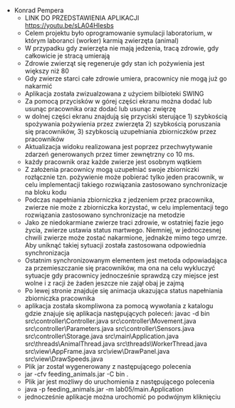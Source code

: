 * Konrad Pempera
     * LINK DO PRZEDSTAWIENIA APLIKACJI https://youtu.be/sLA04HIesbs 
     * Celem projektu było oprogramowanie symulacji laboratorium, w którym laboranci (worker) karmią zwierzęta (animal)
     * W  przypadku gdy zwierzęta nie mają jedzenia, tracą zdrowie, gdy całkowicie je stracą umierają
     * Zdrowie zwierząt się regeneruje gdy stan ich pożywienia jest większy niż 80
     * Gdy zwierze starci całe zdrowie umiera, pracownicy nie mogą już go nakarmić
     * Aplikacja została zwizualzowana z użyciem bilbioteki SWING
     * Za pomocą przycisków w górej części ekranu można dodać lub usunąc pracownika oraz dodać lub usunąc zwięrzę
     * w dolnej części ekranu znajdują się przyciski sterujące 1) szybkością spożywania pożywienia przez zwierzęta 2) szybkością poruszania się pracowników, 3) szybkoscią uzupełniania zbiorniczków przez pracowników
     * Aktualizacja widoku realizowana jest poprzez przechwytywanie zdarzeń generowanych przez timer zewnętrzny co 10 ms.
     * każdy pracownik oraz każde zwierze jest osobnym wątkiem
     * Z założenia pracownicy mogą uzupełniać swoje zbiorniczki rozłącznie tzn. pożywienie może pobierać tylko jeden pracownik, w celu implementacji takiego rozwiązania zastosowano synchronizacje na bloku kodu
     * Podczas napełniania zbiorniczka z jedzeniem przez pracownika, zwierze nie może z zbiorniczka korzystać, w celu implementacji tego rozwiązania zastosowano synchronizacje na metodzie
     * Jako ze niedokarmiane zwierze traci zdrowie, w ostatniej fazie jego życia, zwierze ustawia status martwego. Niemniej, w jednoczesnej chwili zwierze może zostać nakarmione, jednakże mimo tego umrze. Aby uniknąć takiej sytuacji została zastosowana odpowiednia synchronizacja
     * Ostatnim synchronizowanym elementem jest metoda odpowiadająca za przemieszczanie się pracowników, ma ona na celu wykluczyć sytuacje gdy pracownicy jednocześnie sprawdzą czy miejsce jest wolne i z racji że żaden jeszcze nie zajął obaj je zajmą
     * Po lewej stronie znajduje się animacja ukazująca status napełniania zbiorniczka pracownika
     * aplikacja została skompliwona za pomocą wywołania z katalogu gdzie znajuje się aplikacja następujących poleceń: javac -d bin src\controller\Controller.java src\controller\Movement.java src\controller\Parameters.java src\controller\Sensors.java src\controller\Storage.java src\main\Application.java src\threads\AnimalThread.java src\threads\WorkerThread.java src\view\AppFrame.java src\view\DrawPanel.java src\view\DrawSpeeds.java
     * Plik jar został wygenerowany z następującego polecenia
     * jar -cfv feeding_animals.jar -C bin .
     * Plik jar jest możliwy do uruchomienia z następującego polecenia
     * java -p feeding_animals.jar -m lab05/main.Application
     * jednocześnie aplikacje można urochomić po podwójnym kliknięciu
